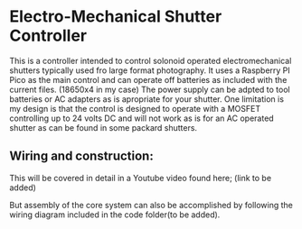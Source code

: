 # Electro-Mechanical Shutter Controller
This is a controller intended to control solonoid operated electromechanical shutters typically used fro large format photography.
It uses a Raspberry PI Pico as the main control and can operate off batteries as included with the current files. (18650x4 in my case)
The power supply can be adpted to tool batteries or AC adapters as is apropriate for your shutter.
One limitation is my design is that the control is designed to operate with a MOSFET controlling up to 24 volts DC and will not work as is for an AC operated shutter as can be found in some packard shutters.

## Wiring and construction:
  
  This will be covered in detail in a Youtube video found here;
  (link to be added)
  
But assembly of the core system can also be accomplished by following the wiring diagram included in the code folder(to be added).


